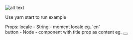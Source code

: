 ![alt text]([https://github.com/carlx/react-month-select/blob/master/Screen.png])

Use yarn start to run example

Props:
locale - String - moment locale eg. 'en'<br/>
button - Node - component with title prop as content eg. <Button title></Button>
